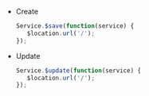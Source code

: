 - Create
    ```javascript
    Service.$save(function(service) {
       $location.url('/');
    });
    ```

- Update
    ```javascript
    Service.$update(function(service) {
       $location.url('/');
    });
    ```
